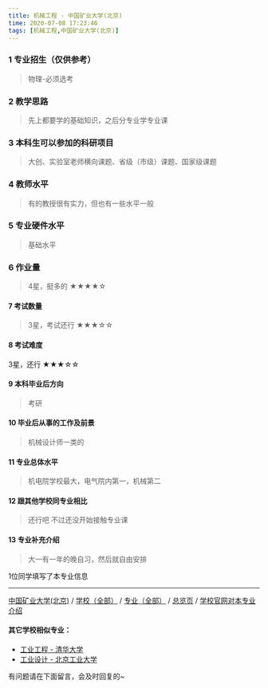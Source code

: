 ```yaml
---
title: 机械工程 - 中国矿业大学(北京)
time: 2020-07-08 17:23:46
tags: [机械工程,中国矿业大学(北京)]
---
```

### 1 专业招生（仅供参考）  
> 物理-必须选考


### 2 教学思路
> 先上都要学的基础知识，之后分专业学专业课


### 3 本科生可以参加的科研项目
>  大创、实验室老师横向课题、省级（市级）课题、国家级课题


### 4 教师水平
> 有的教授很有实力，但也有一些水平一般


### 5 专业硬件水平
> 基础水平


### 6 作业量
>4星，挺多的
★★★★☆


#### 7 考试数量
>3星，考试还行
★★★☆☆



#### 8 考试难度
> 
3星，还行
★★★☆☆



#### 9 本科毕业后方向
> 考研


#### 10 毕业后从事的工作及前景
> 机械设计师一类的


#### 11 专业总体水平
> 机电院学校最大，电气院内第一，机械第二


#### 12 跟其他学校同专业相比
> 还行吧 不过还没开始接触专业课


#### 13 专业补充介绍
> 大一有一年的晚自习，然后就自由安排

1位同学填写了本专业信息
***
[中国矿业大学(北京)](https://univgo.github.io/2020/07/08/c6527bfdf75a) / [学校（全部）](https://univgo.github.io/2020/07/08/3efa6bcca419) / [专业（全部）](https://univgo.github.io/2020/07/08/2d4c6d3552c2) / [总览页](https://univgo.github.io/2020/07/08/445daeb4fa00) / [学校官网对本专业介绍](http://cmee.cumt.edu.cn/List.aspx?id=414)

#### 其它学校相似专业：
- [工业工程 - 清华大学](https://univgo.github.io/2020/07/08/638a344e4e0c)
- [工业设计 - 北京工业大学](https://univgo.github.io/2020/07/08/9adc32b162f9)


有问题请在下面留言，会及时回复的~